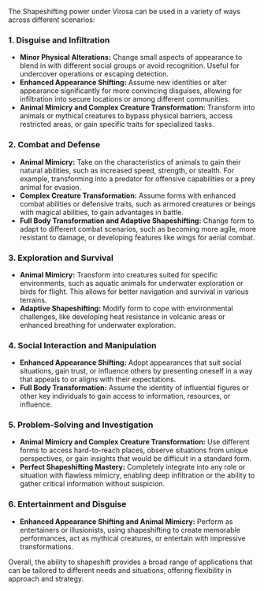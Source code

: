 The Shapeshifting power under Virosa can be used in a variety of ways across different scenarios:

### **1. Disguise and Infiltration**

- **Minor Physical Alterations:** Change small aspects of appearance to blend in with different social groups or avoid recognition. Useful for undercover operations or escaping detection.
- **Enhanced Appearance Shifting:** Assume new identities or alter appearance significantly for more convincing disguises, allowing for infiltration into secure locations or among different communities.
- **Animal Mimicry and Complex Creature Transformation:** Transform into animals or mythical creatures to bypass physical barriers, access restricted areas, or gain specific traits for specialized tasks.

### **2. Combat and Defense**

- **Animal Mimicry:** Take on the characteristics of animals to gain their natural abilities, such as increased speed, strength, or stealth. For example, transforming into a predator for offensive capabilities or a prey animal for evasion.
- **Complex Creature Transformation:** Assume forms with enhanced combat abilities or defensive traits, such as armored creatures or beings with magical abilities, to gain advantages in battle.
- **Full Body Transformation and Adaptive Shapeshifting:** Change form to adapt to different combat scenarios, such as becoming more agile, more resistant to damage, or developing features like wings for aerial combat.

### **3. Exploration and Survival**

- **Animal Mimicry:** Transform into creatures suited for specific environments, such as aquatic animals for underwater exploration or birds for flight. This allows for better navigation and survival in various terrains.
- **Adaptive Shapeshifting:** Modify form to cope with environmental challenges, like developing heat resistance in volcanic areas or enhanced breathing for underwater exploration.

### **4. Social Interaction and Manipulation**

- **Enhanced Appearance Shifting:** Adopt appearances that suit social situations, gain trust, or influence others by presenting oneself in a way that appeals to or aligns with their expectations.
- **Full Body Transformation:** Assume the identity of influential figures or other key individuals to gain access to information, resources, or influence.

### **5. Problem-Solving and Investigation**

- **Animal Mimicry and Complex Creature Transformation:** Use different forms to access hard-to-reach places, observe situations from unique perspectives, or gain insights that would be difficult in a standard form.
- **Perfect Shapeshifting Mastery:** Completely integrate into any role or situation with flawless mimicry, enabling deep infiltration or the ability to gather critical information without suspicion.

### **6. Entertainment and Disguise**

- **Enhanced Appearance Shifting and Animal Mimicry:** Perform as entertainers or illusionists, using shapeshifting to create memorable performances, act as mythical creatures, or entertain with impressive transformations.

Overall, the ability to shapeshift provides a broad range of applications that can be tailored to different needs and situations, offering flexibility in approach and strategy.